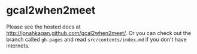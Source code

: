 # gcal2when2meet

Please see the hosted docs at <http://jonahkagan.github.com/gcal2when2meet/>.
Or you can check out the branch called `gh-pages` and read
`src/contents/index.md` if you don't have internets.
